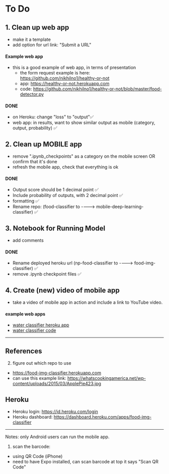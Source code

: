 # To Do

## 1.  Clean up web app
  - make it a template
  - add option for url link:  "Submit a URL"

  
#### Example web app 
- this is a good example of web app, in terms of presentation
    - the form request example is here: https://github.com/nikhilno1/healthy-or-not
    - app: https://healthy-or-not.herokuapp.com
    - code:  https://github.com/nikhilno1/healthy-or-not/blob/master/food-detector.py

    
#### DONE
- on Heroku:  change "loss" to "output"✅
- web app:  in results, want to show similar output as mobile (category, output, probability) ✅


## 2.  Clean up **MOBILE** app
  - remove ".ipynb_checkpoints" as a category on the mobile screen OR confirm that it's done
  - refresh the mobile app, check that everything is ok 


#### DONE
  - Output score should be 1 decimal point ✅
  - Include probability of outputs, with 2 decimal point ✅
  - formatting ✅
  - Rename repo:  (food-classifier to ----> mobile-deep-learning-classifier) ✅  
  

## 3.  Notebook for Running Model
- add comments



#### DONE
- Rename deployed heroku url (np-food-classifier to ----> food-img-classifier) ✅
- remove .ipynb checkpoint files ✅


## 4.  Create (new) video of mobile app
- take a video of mobile app in action and include a link to YouTube video.


#### example web apps

- [water classifier heroku app](https://water-classifier1.herokuapp.com)
- [water classifier code](https://github.com/shankarj67/Water-classifier-fastai)


---

## References

2. figure out which repo to use  

- https://food-img-classifier.herokuapp.com
- can use this example link:  https://whatscookingamerica.net/wp-content/uploads/2015/03/ApplePie423.jpg


## Heroku
  - Heroku login: https://id.heroku.com/login
  - Heroku dashboard:  https://dashboard.heroku.com/apps/food-img-classifier


---

Notes:  only Android users can run the mobile app.  
1. scan the barcode:  
- using QR Code (iPhone)
- need to have Expo installed, can scan barcode at top it says "Scan QR Code"


